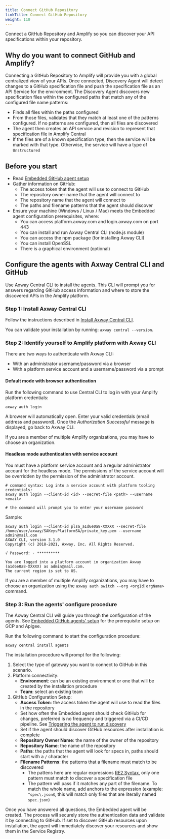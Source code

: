 ```yaml
---
title: Connect GitHub Repository
linkTitle: Connect GitHub Repository
weight: 110
---
```

Connect a GitHub Repository and Amplify so you can discover your API specifications within your repository.

## Why do you want to connect GitHub and Amplify?

Connecting a GitHub Repository to Amplify will provide you with a global centralized view of your APIs. Once connected, Discovery Agent will detect changes to a GitHub specification file and push the specification file as an API Service for the environment. The Discovery Agent discovers new specification files within the configured paths that match any of the configured file name patterns:

* Finds all files within the paths configured
* From those files, validates that they match at least one of the patterns configured. If no patterns are configured, then all files are discovered
* The agent then creates an API service and revision to represent that specification file in Amplify Central
* If the files are of a known specification type, then the service will be marked with that type. Otherwise, the service will have a type of `Unstructured`

## Before you start

* Read [Embedded GitHub agent setup](/docs/connect_manage_environ/connect_github_repository/embedded-agent-setup/)
* Gather information on GitHub:
    * The access token that the agent will use to connect to GitHub
    * The repository owner name that the agent will connect to
    * The repository name that the agent will connect to
    * The paths and filename patterns that the agent should discover
* Ensure your machine (Windows / Linux / Mac) meets the Embedded agent configuration prerequisites, where:
    * You can access platform.axway.com and login.axway.com on port 443
    * You can install and run Axway Central CLI (node.js module)
    * You can access the npm package (for installing Axway CLI)
    * You can install OpenSSL
    * There is a graphical environment (optional)

## Configure the agents with Axway Central CLI and GitHub

Use Axway Central CLI to install the agents. This CLI will prompt you for answers regarding GitHub access information and where to store the discovered APIs in the Amplify platform.

### Step 1: Install Axway Central CLI

Follow the instructions described in [Install Axway Central CLI](/docs/integrate_with_central/cli_central/cli_install/).

You can validate your installation by running: `axway central --version`.

### Step 2: Identify yourself to Amplify platform with Axway CLI

There are two ways to authenticate with Axway CLI:

* With an administrator username/password via a browser
* With a platform service account and a username/password via a prompt

#### Default mode with browser authentication

Run the following command to use Central CLI to log in with your Amplify platform credentials:

```shell
axway auth login
```

A browser will automatically open.
Enter your valid credentials (email address and password). Once the *Authorization Successful* message is displayed, go back to Axway CLI.

If you are a member of multiple Amplify organizations, you may have to choose an organization.

#### Headless mode authentication with service account

You must have a platform service account and a regular administrator account for the headless mode. The permissions of the service account will be overridden by the permission of the administrator account.

```shell
# command syntax: Log into a service account with platform tooling credentials:
axway auth login --client-id <id> --secret-file <path> --username <email>

# the command will prompt you to enter your username password
```

Sample:

```shell
axway auth login --client-id plsa_a1d6e0a8-XXXXX --secret-file /home/user/axway/SAKeysPlatformSA/private_key.pem --username admin@mail.com
AXWAY CLI, version 3.1.0
Copyright (c) 2018-2021, Axway, Inc. All Rights Reserved.

√ Password: · **********

You are logged into a platform account in organization Axway (a1d6e0a8-XXXXX) as admin@mail.com.
The current region is set to US.
```

If you are a member of multiple Amplify organizations, you may have to choose an organization using the `axway auth switch --org <orgId|orgName>` command.

### Step 3: Run the agents' configure procedure

The Axway Central CLI will guide you through the configuration of the agents. See [Embedded GitHub agents' setup](/docs/connect_manage_environ/connect_github_repository/embedded-agent-setup/) for the prerequisite setup on GCP and Apigee.

Run the following command to start the configuration procedure:

```shell
axway central install agents
```

The installation procedure will prompt for the following:

1. Select the type of gateway you want to connect to GitHub in this scenario.
2. Platform connectivity:
   * **Environment**: can be an existing environment or one that will be created by the installation procedure
   * **Team**: select an existing team
3. GitHub Configuration Setup:
   * **Access Token**: the access token the agent will use to read the files in the repository
   * Set how often the Embedded agent should check GitHub for changes, preferred is no frequency and triggered via a CI/CD pipeline. See [Triggering the agent to run discovery](/docs/connect_manage_environ/connected_agent_common_reference/embedded-agent-triggers/#triggering-the-agent-to-run-discovery)
   * Set if the agent should discover GitHub resources after installation is complete
   * **Repository Owner Name**: the name of the owner of the repository
   * **Repository Name**: the name of the repository
   * **Paths**: the paths that the agent will look for specs in, paths should start with a `/` character
   * **Filename Patterns**: the patterns that a filename must match to be discovered
     * The pattens here are regular expressions [RE2 Syntax](https://github.com/google/re2/wiki/Syntax), only one pattern must match to discover a specification file
     * The pattern will pass if it matches any part of the filename. To match the whole name, add anchors to the expression (example: `^spec\.json$`, this will match only files that are literally named `spec.json`)

Once you have answered all questions, the Embedded agent will be created. The process will securely store the authentication data and validate it by connecting to GitHub. If set to discover GitHub resources upon installation, the agent will immediately discover your resources and show them in the Service Registry.
